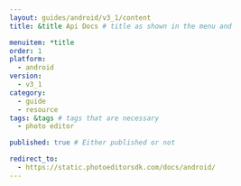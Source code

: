 ```yaml
---
layout: guides/android/v3_1/content
title: &title Api Docs # title as shown in the menu and 

menuitem: *title
order: 1
platform:
  - android
version:
  - v3_1
category: 
  - guide
  - resource
tags: &tags # tags that are necessary
  - photo editor 

published: true # Either published or not 

redirect_to: 
  - https://static.photoeditorsdk.com/docs/android/
---
```

